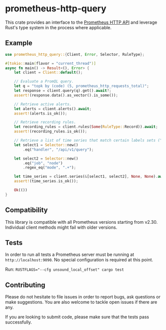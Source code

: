 # prometheus-http-query

This crate provides an interface to the [Prometheus HTTP API](https://prometheus.io/docs/prometheus/latest/querying/api/) and leverage Rust's type system in the process where applicable.

## Example

```rust
use prometheus_http_query::{Client, Error, Selector, RuleType};

#[tokio::main(flavor = "current_thread")]
async fn main() -> Result<(), Error> {
    let client = Client::default();

    // Evaluate a PromQL query.
    let q = "topk by (code) (5, prometheus_http_requests_total)";
    let response = client.query(q).get().await?;
    assert!(response.data().as_vector().is_some());

    // Retrieve active alerts.
    let alerts = client.alerts().await;
    assert!(alerts.is_ok());

    // Retrieve recording rules.
    let recording_rules = client.rules(Some(RuleType::Record)).await;
    assert!(recording_rules.is_ok());

    // Retrieve a list of time series that match certain labels sets ("series selectors").
    let select1 = Selector::new()
        .eq("handler", "/api/v1/query");

    let select2 = Selector::new()
        .eq("job", "node")
        .regex_eq("mode", ".+");

    let time_series = client.series(&[select1, select2], None, None).await;
    assert!(time_series.is_ok());

    Ok(())
}
```

## Compatibility

This library is compatible with all Prometheus versions starting from v2.30. Individual client methods might fail with older versions.

## Tests

In order to run all tests a Prometheus server must be running at `http://localhost:9090`. No special configuration is required at this point.

Run: `RUSTFLAGS="--cfg unsound_local_offset" cargo test`

## Contributing

Please do not hesitate to file issues in order to report bugs, ask questions or make suggestions. You are also welcome to tackle open issues if there are any.

If you are looking to submit code, please make sure that the tests pass successfully.


